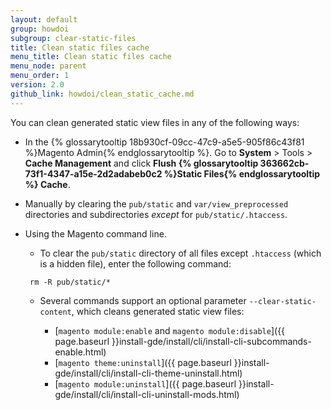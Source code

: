 ```yaml
---
layout: default
group: howdoi
subgroup: clear-static-files
title: Clean static files cache 
menu_title: Clean static files cache 
menu_node: parent
menu_order: 1
version: 2.0
github_link: howdoi/clean_static_cache.md
---
```


You can clean generated static view files in any of the following ways:

*   In the {% glossarytooltip 18b930cf-09cc-47c9-a5e5-905f86c43f81 %}Magento Admin{% endglossarytooltip %}. Go to **System** > Tools > **Cache Management** and click **Flush {% glossarytooltip 363662cb-73f1-4347-a15e-2d2adabeb0c2 %}Static Files{% endglossarytooltip %} Cache**.

*   Manually by clearing the `pub/static` and `var/view_preprocessed` directories and subdirectories _except_ for `pub/static/.htaccess`.

        
*   Using the Magento command line. 
	*   To clear the `pub/static` directory of all files except `.htaccess` (which is a hidden file), enter the following command:


       ` rm -R pub/static/*`

	*  Several commands support an optional parameter `--clear-static-content`, which cleans generated static view files:

    	*   [`magento module:enable` and `magento module:disable`]({{ page.baseurl }}install-gde/install/cli/install-cli-subcommands-enable.html)
    	*   [`magento theme:uninstall`]({{ page.baseurl }}install-gde/install/cli/install-cli-theme-uninstall.html)
    	*   [`magento module:uninstall`]({{ page.baseurl }}install-gde/install/cli/install-cli-uninstall-mods.html)